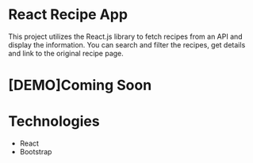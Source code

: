 # React Recipe App
This project utilizes the React.js library to fetch recipes from an API and display the information. You can search and filter the recipes, get details and link to the original recipe page.

# [DEMO]Coming Soon

# Technologies
* React
* Bootstrap
